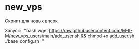 # new_vps
Cкрипт для новых впсок

Запуск:
'''bash
wget https://raw.githubusercontent.com/M-II-M/new_vps_users/main/add_user.sh && chmod +x add_user.sh
./base_config.sh
'''
